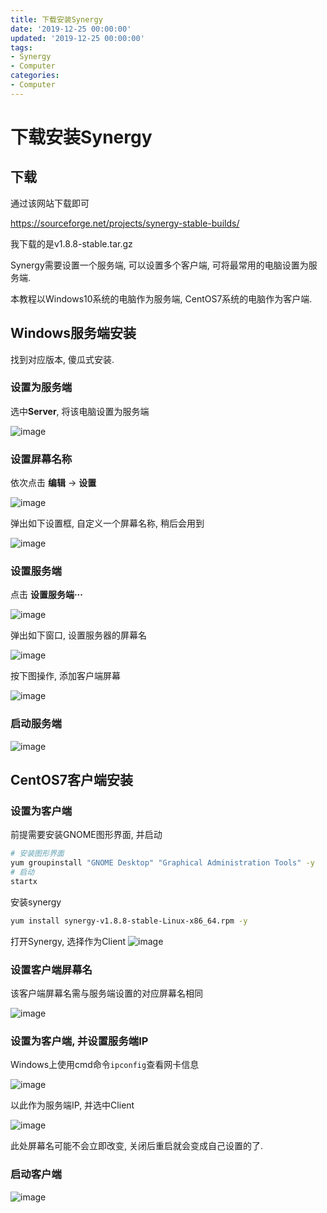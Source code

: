```yaml
---
title: 下载安装Synergy
date: '2019-12-25 00:00:00'
updated: '2019-12-25 00:00:00'
tags:
- Synergy
- Computer
categories:
- Computer
---
```

# 下载安装Synergy

## 下载

通过该网站下载即可

https://sourceforge.net/projects/synergy-stable-builds/

我下载的是v1.8.8-stable.tar.gz



Synergy需要设置一个服务端, 可以设置多个客户端, 可将最常用的电脑设置为服务端. 

本教程以Windows10系统的电脑作为服务端, CentOS7系统的电脑作为客户端.

## Windows服务端安装

找到对应版本, 傻瓜式安装. 

### 设置为服务端

选中**Server**, 将该电脑设置为服务端

![image](https://gitee.com/swang-harbin/pic-bed/raw/master/images/2021/20210609142832.png)

### 设置屏幕名称

依次点击 **编辑** -> **设置**

![image](https://gitee.com/swang-harbin/pic-bed/raw/master/images/2021/20210609142836.png)

弹出如下设置框, 自定义一个屏幕名称, 稍后会用到

![image](https://gitee.com/swang-harbin/pic-bed/raw/master/images/2021/20210609142837.png)

### 设置服务端

点击 **设置服务端···**

![image](https://gitee.com/swang-harbin/pic-bed/raw/master/images/2021/20210609142838.png)

弹出如下窗口, 设置服务器的屏幕名

![image](https://gitee.com/swang-harbin/pic-bed/raw/master/images/2021/20210609142839.png)

按下图操作, 添加客户端屏幕

![image](https://gitee.com/swang-harbin/pic-bed/raw/master/images/2021/20210609142841.png)

### 启动服务端

![image](https://gitee.com/swang-harbin/pic-bed/raw/master/images/2021/20210609142842.png)


## CentOS7客户端安装

### 设置为客户端

前提需要安装GNOME图形界面, 并启动
```bash
# 安装图形界面
yum groupinstall "GNOME Desktop" "Graphical Administration Tools" -y
# 启动
startx
```

安装synergy
```bash
yum install synergy-v1.8.8-stable-Linux-x86_64.rpm -y
```

打开Synergy, 选择作为Client
![image](https://gitee.com/swang-harbin/pic-bed/raw/master/images/2021/20210609142843.png)

### 设置客户端屏幕名

该客户端屏幕名需与服务端设置的对应屏幕名相同

![image](https://gitee.com/swang-harbin/pic-bed/raw/master/images/2021/20210609142844.png)

### 设置为客户端, 并设置服务端IP

Windows上使用cmd命令`ipconfig`查看网卡信息

![image](https://note.youdao.com/yws/res/52870/211F65CC3DC54C96BABE4CA1213107EA)

以此作为服务端IP, 并选中Client

![image](https://gitee.com/swang-harbin/pic-bed/raw/master/images/2021/20210609142845.png)

此处屏幕名可能不会立即改变, 关闭后重启就会变成自己设置的了.

### 启动客户端

![image](https://gitee.com/swang-harbin/pic-bed/raw/master/images/2021/20210609142846.png)
